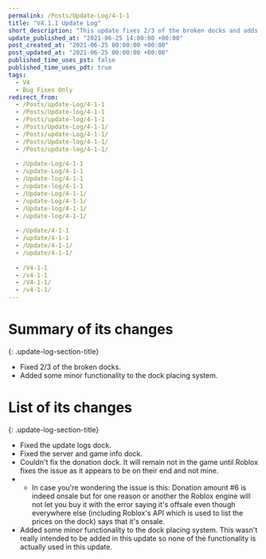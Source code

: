 ```yaml
---
permalink: /Posts/Update-Log/4-1-1
title: "V4.1.1 Update Log"
short_description: "This update fixes 2/3 of the broken docks and adds some minor functionality to the dock placing system."
update_published_at: "2021-06-25 14:00:00 +00:00"
post_created_at: "2021-06-25 00:00:00 +00:00"
post_updated_at: "2021-06-25 00:00:00 +00:00"
published_time_uses_pst: false
published_time_uses_pdt: true
tags:
  - V4
  - Bug Fixes Only
redirect_from:
  - /Posts/update-Log/4-1-1
  - /Posts/Update-log/4-1-1
  - /Posts/update-log/4-1-1
  - /Posts/Update-Log/4-1-1/
  - /Posts/update-Log/4-1-1/
  - /Posts/Update-log/4-1-1/
  - /Posts/update-log/4-1-1/
  
  - /Update-Log/4-1-1
  - /update-Log/4-1-1
  - /Update-log/4-1-1
  - /update-log/4-1-1
  - /Update-Log/4-1-1/
  - /update-Log/4-1-1/
  - /Update-log/4-1-1/
  - /update-log/4-1-1/
  
  - /Update/4-1-1
  - /update/4-1-1
  - /Update/4-1-1/
  - /update/4-1-1/
  
  - /V4-1-1
  - /v4-1-1
  - /V4-1-1/
  - /v4-1-1/
---
```


# Summary of its changes
{: .update-log-section-title}

* Fixed 2/3 of the broken docks.
* Added some minor functionality to the dock placing system.

# List of its changes
{: .update-log-section-title}

* Fixed the update logs dock.
* Fixed the server and game info dock.
* Couldn't fix the donation dock. It will remain not in the game until Roblox fixes the issue as it appears to be on their end and not mine.
* * In case you're wondering the issue is this: Donation amount #6 is indeed onsale but for one reason or another the Roblox engine will not let you buy it with the error saying it's offsale even though everywhere else (including Roblox's API which is used to list the prices on the dock) says that it's onsale.
* Added some minor functionality to the dock placing system. This wasn't really intended to be added in this update so none of the functionality is actually used in this update.
